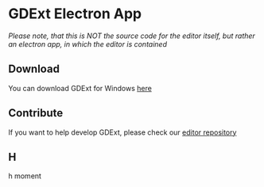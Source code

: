# GDExt Electron App
*Please note, that this is NOT the source code for the editor itself, but rather an electron app, in which the editor is contained* 

## Download
You can download GDExt for Windows [here](https://github.com/gdext/electron/releases)

## Contribute
If you want to help develop GDExt, please check our [editor repository](https://github.com/gdext/editor)

## H
h moment
